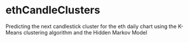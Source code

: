 # ethCandleClusters
Predicting the next candlestick cluster for the eth daily chart using the K-Means clustering algorithm and the Hidden Markov Model
